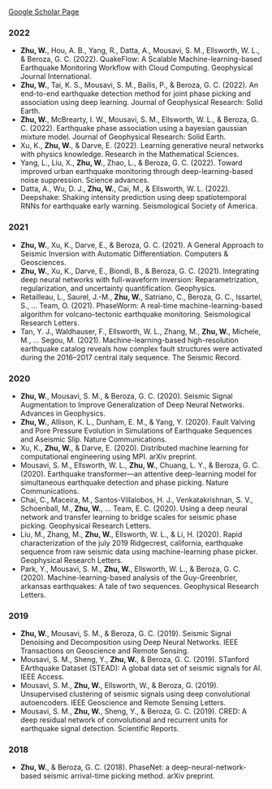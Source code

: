 [Google Scholar Page](https://scholar.google.com/citations?user=ApsNeMkAAAAJ&hl=en)

### 2022
- **Zhu, W.**, Hou, A. B., Yang, R., Datta, A., Mousavi, S. M., Ellsworth, W. L., & Beroza, G. C. (2022). QuakeFlow: A Scalable Machine-learning-based Earthquake Monitoring Workflow with Cloud Computing. Geophysical Journal International.
- **Zhu, W.**, Tai, K. S., Mousavi, S. M., Bailis, P., & Beroza, G. C. (2022). An end-to-end earthquake detection method for joint phase picking and association using deep learning. Journal of Geophysical Research: Solid Earth.
- **Zhu, W.**, McBrearty, I. W., Mousavi, S. M., Ellsworth, W. L., & Beroza, G. C. (2022). Earthquake phase association using a bayesian gaussian mixture model. Journal of Geophysical Research: Solid Earth.
- Xu, K., **Zhu, W.**, & Darve, E. (2022). Learning generative neural networks with physics knowledge. Research in the Mathematical Sciences.
- Yang, L., Liu, X., **Zhu, W.**, Zhao, L., & Beroza, G. C. (2022). Toward improved urban earthquake monitoring through deep-learning-based noise suppression. Science advances.
- Datta, A., Wu, D. J., **Zhu, W.**, Cai, M., & Ellsworth, W. L. (2022). Deepshake: Shaking intensity prediction using deep spatiotemporal RNNs for earthquake early warning. Seismological Society of America.

### 2021
- **Zhu, W.**, Xu, K., Darve, E., & Beroza, G. C. (2021). A General Approach to Seismic Inversion with Automatic Differentiation. Computers & Geosciences.
- **Zhu, W.**, Xu, K., Darve, E., Biondi, B., & Beroza, G. C. (2021). Integrating deep neural networks with full-waveform inversion: Reparametrization, regularization, and uncertainty quantification. Geophysics.
- Retailleau, L., Saurel, J.-M., **Zhu, W.**, Satriano, C., Beroza, G. C., Issartel, S., ... Team, O. (2021). PhaseWorm: A real-time machine-learning-based algorithm for volcano-tectonic earthquake monitoring. Seismological Research Letters.
- Tan, Y. J., Waldhauser, F., Ellsworth, W. L., Zhang, M., **Zhu, W.**, Michele, M., ... Segou, M. (2021). Machine-learning-based high-resolution earthquake catalog reveals how complex fault structures were activated during the 2016–2017 central italy sequence. The Seismic Record.

### 2020
- **Zhu, W.**, Mousavi, S. M., & Beroza, G. C. (2020). Seismic Signal Augmentation to Improve Generalization of Deep Neural Networks. Advances in Geophysics.
- **Zhu, W.**, Allison, K. L., Dunham, E. M., & Yang, Y. (2020). Fault Valving and Pore Pressure Evolution in Simulations of Earthquake Sequences and Aseismic Slip. Nature Communications.
- Xu, K., **Zhu, W.**, & Darve, E. (2020). Distributed machine learning for computational engineering using MPI. arXiv preprint.
- Mousavi, S. M., Ellsworth, W. L., **Zhu, W.**, Chuang, L. Y., & Beroza, G. C. (2020). Earthquake transformer—an attentive deep-learning model for simultaneous earthquake detection and phase picking. Nature Communications.
- Chai, C., Maceira, M., Santos-Villalobos, H. J., Venkatakrishnan, S. V., Schoenball, M., **Zhu, W.**, ... Team, E. C. (2020). Using a deep neural network and transfer learning to bridge scales for seismic phase picking. Geophysical Research Letters.
- Liu, M., Zhang, M., **Zhu, W.**, Ellsworth, W. L., & Li, H. (2020). Rapid characterization of the july 2019 Ridgecrest, california, earthquake sequence from raw seismic data using machine-learning phase picker. Geophysical Research Letters.
- Park, Y., Mousavi, S. M., **Zhu, W.**, Ellsworth, W. L., & Beroza, G. C. (2020). Machine-learning-based analysis of the Guy-Greenbrier, arkansas earthquakes: A tale of two sequences. Geophysical Research Letters.

### 2019
- **Zhu, W.**, Mousavi, S. M., & Beroza, G. C. (2019). Seismic Signal Denoising and Decomposition using Deep Neural Networks. IEEE Transactions on Geoscience and Remote Sensing.
- Mousavi, S. M., Sheng, Y., **Zhu, W.**, & Beroza, G. C. (2019). STanford EArthquake Dataset (STEAD): A global data set of seismic signals for AI. IEEE Access.
- Mousavi, S. M., **Zhu, W.**, Ellsworth, W., & Beroza, G. (2019). Unsupervised clustering of seismic signals using deep convolutional autoencoders. IEEE Geoscience and Remote Sensing Letters.
- Mousavi, S. M., **Zhu, W.**, Sheng, Y., & Beroza, G. C. (2019). CRED: A deep residual network of convolutional and recurrent units for earthquake signal detection. Scientific Reports.

### 2018
- **Zhu, W.**, & Beroza, G. C. (2018). PhaseNet: a deep-neural-network-based seismic arrival-time picking method. arXiv preprint.

